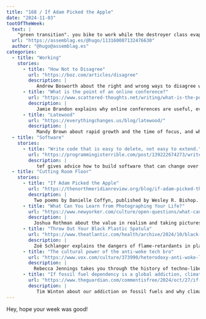 ```yaml
---
title: "168 / If Adam Picked the Apple"
date: "2024-11-03"
tootOfTheWeek:
  text: |
    "green transition". you bike to work while the destroyer class evaporates the oceans to run chatbots.
  url: "https://assemblag.es/@hugo/113160087132476630"
  author: "@hugo@assemblag.es"
categories:
  - title: "Working"
    stories:
      - title: "How Not to Disagree"
        url: "https://boz.com/articles/disagree"
        description: |
           Andrew Bosworth about the right and wrong ways to disagree with leadership as a team lead.
      - title: "What is the point of an online conference?"
        url: "https://www.scattered-thoughts.net/writing/what-is-the-point-of-an-online-conference/"
        description: |
           Jamie Brandon explains why online conferences are useful, even though they are different than in-person conferences.
      - title: "Latewood"
        url: "https://everythingchanges.us/blog/latewood/"
        description: |
           Mandy Brown about rapid growth and the time of focus, and why both have their time.
  - title: "Software"
    stories:
      - title: "Write code that is easy to delete, not easy to extend."
        url: "https://programmingisterrible.com/post/139222674273/write-code-that-is-easy-to-delete-not-easy-to"
        description: |
           tef gives advice how to build software that can change over time, and why that approach is preferrable.
  - title: "Cutting Room Floor"
    stories:
      - title: "If Adam Picked the Apple"
        url: "https://thenorthmeridianreview.org/blog/if-adam-picked-the-apple-and-other-poems"
        description: |
          Two poems by Danielle Coffyn, published by Wesley R. Bishop.
      - title: "What Can You Learn from Photographing Your Life?"
        url: "https://www.newyorker.com/culture/open-questions/what-can-you-learn-from-photographing-your-life"
        description: |
          Joshua Rothman about the value in realism and taking pictures of the mundane.
      - title: "Throw Out Your Black Plastic Spatula"
        url: "https://www.theatlantic.com/health/archive/2024/10/black-plastic-spatula-flame-retardants/680452/"
        description: |
          Zoë Schlanger explains the dangers of flame-retardants in plastic, and why they are a lot higher in black plastic items.
      - title: "The cultural power of the anti-woke tech bro"
        url: "https://www.vox.com/culture/373990/heterodoxy-anti-woke-libertarian-tech-bro"
        description: |
          Rebecca Jennings takes you through the history of techno-libertarians.
      - title: "If fossil fuel dependency is a global addiction, climate activists are prophets trying to save us from our stupor"
        url: "https://www.theguardian.com/commentisfree/2024/oct/27/if-fossil-fuel-dependency-is-a-global-addiction-climate-activists-are-prophets-trying-to-save-us-from-our-stupor"
        description: |
           Tim Winton about our addiction on fossil fuels and why climate activists can be compared to prophets.
---
```


Hey, hope your week was good!
